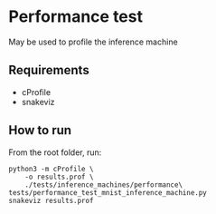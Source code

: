 # Performance test

May be used to profile the inference machine

## Requirements

- cProfile
- snakeviz

## How to run

From the root folder, run:
```
python3 -m cProfile \
    -o results.prof \
    ./tests/inference_machines/performance\ tests/performance_test_mnist_inference_machine.py
snakeviz results.prof
```